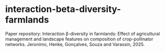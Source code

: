 # interaction-beta-diversity-farmlands
Paper repository: Interaction β-diversity in farmlands: Effect of agricultural management and landscape features on composition of crop-pollinator networks. Jeronimo, Henke, Gonçalves, Souza and Varassin, 2025.
